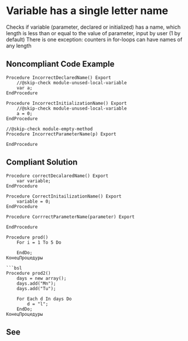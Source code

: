 # Variable has a single letter name

Checks if variable (parameter, declared or initialized) has a name, which length is 
less than or equal to the value of parameter, input by user (1 by default)
There is one exception: counters in for-loops can have names of any length

## Noncompliant Code Example

```bsl
Procedure IncorrectDeclaredName() Export
    //@skip-check module-unused-local-variable
    var a;
EndProcedure
```

```bsl
Procedure IncorrectInitializationName() Export
    //@skip-check module-unused-local-variable
    a = 0;
EndProcedure
```

```bsl
//@skip-check module-empty-method
Procedure IncorrectParameterName(p) Export
    
EndProcedure
```


## Compliant Solution

```bsl
Procedure correctDecalaredName() Export
    var variable; 
EndProcedure
```

```bsl
Procedure CorrectInitailizationName() Export
    variable = 0;
EndProcedure
```

```bsl
Procedure CorrrectParameterName(parameter) Export
    
EndProcedure
```

```bsl
Procedure prod()
    For i = 1 To 5 Do
        
    EndDo;
КонецПроцедуры 

```bsl
Procedure prod2()
    days = new array();
    days.add("Mn");
    days.add("Tu");
    
    For Each d In days Do
        d = "l";
    EndDo;
КонецПроцедуры
```


## See

